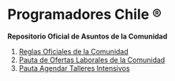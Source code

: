 # Programadores Chile ®
**Repositorio Oficial de Asuntos de la Comunidad**

1. [Reglas Oficiales de la Comunidad](https://github.com/Programadores-Chile/ReglamentoComunidad/blob/master/Reglamento%20Oficial.md)
2. [Pauta de Ofertas Laborales de la Comunidad](https://github.com/Programadores-Chile/ReglamentoComunidad/blob/master/Pauta%20Laboral.md)
3. [Pauta Agendar Talleres Intensivos]()
